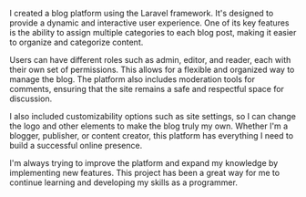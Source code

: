 I created a blog platform using the Laravel framework. It's designed to provide a dynamic and interactive user experience. One of its key features is the ability to assign multiple categories to each blog post, making it easier to organize and categorize content.

Users can have different roles such as admin, editor, and reader, each with their own set of permissions. This allows for a flexible and organized way to manage the blog. The platform also includes moderation tools for comments, ensuring that the site remains a safe and respectful space for discussion.

I also included customizability options such as site settings, so I can change the logo and other elements to make the blog truly my own. Whether I'm a blogger, publisher, or content creator, this platform has everything I need to build a successful online presence.

I'm always trying to improve the platform and expand my knowledge by implementing new features. This project has been a great way for me to continue learning and developing my skills as a programmer.
